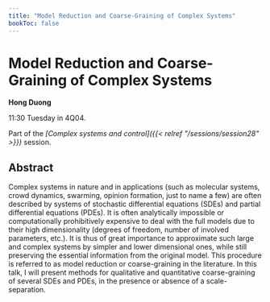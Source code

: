 ```yaml
---
title: "Model Reduction and Coarse-Graining of Complex Systems"
bookToc: false
---
```


# Model Reduction and Coarse-Graining of Complex Systems

**Hong Duong**

11:30 Tuesday in 4Q04.

Part of the *[Complex systems and control]({{< relref "/sessions/session28" >}})* session.

## Abstract

Complex systems in nature and in applications (such as molecular systems, crowd dynamics, swarming, opinion formation, just to name a few) are often described by systems of stochastic differential equations (SDEs) and partial differential equations (PDEs). It is often analytically impossible or computationally prohibitively expensive to deal with the full models due to their high dimensionality (degrees of freedom, number of involved parameters, etc.). It is thus of great importance to approximate such large and complex systems by simpler and lower dimensional ones, while still preserving the essential information from the original model. This procedure is referred to as model reduction or coarse-graining in the literature. In this talk, I will present methods for qualitative and quantitative coarse-graining of several SDEs and PDEs, in the presence or absence of a scale-separation.


